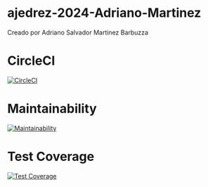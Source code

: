 # ajedrez-2024-Adriano-Martinez
Creado por Adriano Salvador Martinez Barbuzza 

# CircleCI
[![CircleCI](https://dl.circleci.com/status-badge/img/gh/um-computacion-tm/ajedrez-2024-Adriano-Martinez/tree/main.svg?style=svg)](https://dl.circleci.com/status-badge/redirect/gh/um-computacion-tm/ajedrez-2024-Adriano-Martinez/tree/main)

# Maintainability
[![Maintainability](https://api.codeclimate.com/v1/badges/9c10ec6adcf817de38ab/maintainability)](https://codeclimate.com/github/um-computacion-tm/ajedrez-2024-Adriano-Martinez/maintainability)

# Test Coverage
[![Test Coverage](https://api.codeclimate.com/v1/badges/9c10ec6adcf817de38ab/test_coverage)](https://codeclimate.com/github/um-computacion-tm/ajedrez-2024-Adriano-Martinez/test_coverage)